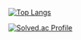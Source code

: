 
<!-- 주석처리 -->
<!-- [![github stats](https://github-readme-stats.vercel.app/api?username=geunu97&show_icons=true&theme=dracula)](https://github.com/anuraghazra/github-readme-stats) -->


[![Top Langs](https://github-readme-stats.vercel.app/api/top-langs/?username=geunu97&layout=compact&show_icons=true&theme=dracula)](https://github.com/geunu97/github-readme-stats)


[![Solved.ac Profile](http://mazassumnida.wtf/api/v2/generate_badge?boj=olo90632951)](https://solved.ac/olo90632951/)

